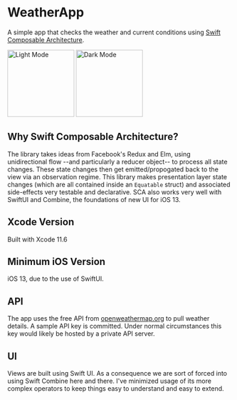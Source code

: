 # WeatherApp

A simple app that checks the weather and current conditions using [Swift Composable Architecture](https://github.com/pointfreeco/swift-composable-architecture).

<p float="left">
<img width="150" alt="Light Mode" src="https://storage.googleapis.com/mobconverge-blog/github/light_mode.PNG">
<img width="150" alt="Dark Mode" src="https://storage.googleapis.com/mobconverge-blog/github/dark_mode.PNG">
</p>

## Why Swift Composable Architecture?

The library takes ideas from Facebook's Redux and Elm, using unidirectional flow --and particularly a reducer object-- to process all state changes.  These state changes then get emitted/propogated back to the view via an observation regime.  This library makes presentation layer state changes (which are all contained inside an `Equatable` struct) and associated side-effects very testable and declarative.  SCA also works very well with SwiftUI and Combine, the foundations of new UI for iOS 13.

## Xcode Version

Built with Xcode 11.6

## Minimum iOS Version 

iOS 13, due to the use of SwiftUI.

## API 

The app uses the free API from [openweathermap.org](https://openweathermap.org/api) to pull weather details.  A sample API key is committed.  Under normal circumstances this key would likely be hosted by a private API server.

## UI

Views are built using Swift UI.  As a consequence we are sort of forced into using Swift Combine here and there.  I've minimized usage of its more complex operators to keep things easy to understand and easy to extend.
